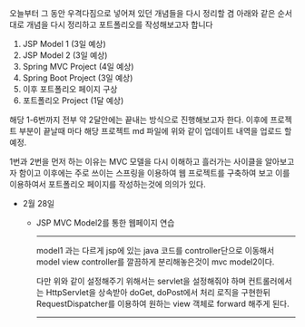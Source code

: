 오늘부터 그 동안 우격다짐으로 넣어져 있던 개념들을 다시 정리할 겸
아래와 같은 순서대로 개념을 다시 정리하고 포트폴리오를 작성해보고자 합니다

1. JSP Model 1 (3일 예상)
2. JSP Model 2 (3일 예상)
3. Spring MVC Project (4일 예상)
4. Spring Boot Project (3일 예상)
5. 이후 포트폴리오 페이지 구상
6. 포트폴리오 Project (1달 예상)


해당 1-6번까지 전부 약 2달안에는 끝내는 방식으로 진행해보고자 한다.
이후에 프로젝트 부분이 끝날때 마다 해당 프로젝트 md 파일에 위와 같이 업데이트 내역을 업로드 할 예정.

1번과 2번을 먼저 하는 이유는 MVC 모델을 다시 이해하고 흘러가는 사이클을 알아보고자 함이고
이후에는 주로 쓰이는 스프링을 이용하여 웹 프로젝트를 구축하여 보고
이를 이용하여서 포트폴리오 페이지를 작성하는것에 의의가 있다.


* 2월 28일
    * JSP MVC Model2를 통한 웹페이지 연습
         ***
         
         model1 과는 다르게 jsp에 있는 java 코드를 controller단으로 이동해서
         model view controller를 깔끔하게 분리해놓은것이 mvc model2이다.
         
         다만 위와 같이 설정해주기 위해서는 servlet을 설정해줘야 하며
         컨트롤러에서는 HttpServlet을 상속받아 doGet, doPost에서 처리 로직을 구현한뒤
         RequestDispatcher를 이용하여 원하는 view 객체로 forward 해주게 된다.
         
         ***